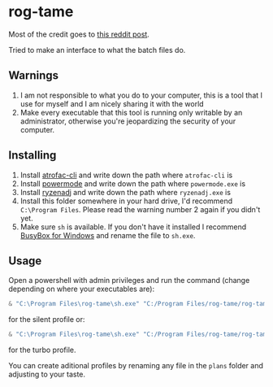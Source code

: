 # rog-tame

Most of the credit goes to
[this reddit post](https://www.reddit.com/r/FlowX13/comments/t32gra/how_to_gain_even_more_control_of_your_flow_x13/).

Tried to make an interface to what the batch files do.

## Warnings

1. I am not responsible to what you do to your computer, this is a tool that
I use for myself and I am nicely sharing it with the world
2. Make every executable that this tool is running only writable by an
administrator, otherwise you're jeopardizing the security of your computer.

## Installing

1. Install [atrofac-cli](https://github.com/cronosun/atrofac/tags) and write
down the path where `atrofac-cli` is
2. Install [powermode](https://github.com/AaronKelley/PowerMode/releases) and write
down the path where `powermode.exe` is
3. Install [ryzenadj](https://github.com/FlyGoat/RyzenAdj/releases) and write
down the path where `ryzenadj.exe` is
4. Install this folder somewhere in your hard drive, I'd recommend
`C:\Program Files`. Please read the warning number 2 again if you didn't yet.
5. Make sure `sh` is available. If you don't have it installed I recommend
[BusyBox for Windows](https://frippery.org/busybox) and rename the file to
`sh.exe`.

## Usage

Open a powershell with admin privileges and run the command (change depending
on where your executables are):

```ps1
& "C:\Program Files\rog-tame\sh.exe" "C:/Program Files/rog-tame/rog-tame" silent
```

for the silent profile or:

```ps1
& "C:\Program Files\rog-tame\sh.exe" "C:/Program Files/rog-tame/rog-tame" turbo
```

for the turbo profile.

You can create aditional profiles by renaming any file in the `plans` folder
and adjusting to your taste.




